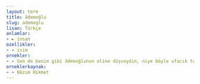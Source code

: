 ```yaml
---
layout: term
title: âdemoğlu
slug: ademoglu
lisan: Türkçe
anlamlar:
- ► insan
ozellikler:
- - isim
ornekler:
- - Sen de benim gibi âdemoğlunun eline düşseydin, niye böyle ufacık tefecik kaldığımı anlardın.
orneklerkaynak:
- - Nâzım Hikmet
---
```

